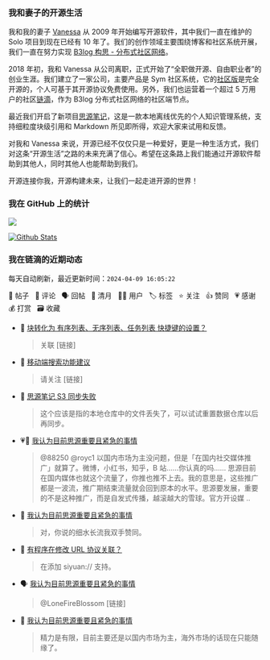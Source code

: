 ### 我和妻子的开源生活

我和我的妻子 [Vanessa](https://github.com/Vanessa219) 从 2009 年开始编写开源软件，其中我们一直在维护的 Solo 项目到现在已经有 10 年了。我们的创作领域主要围绕博客和社区系统开展，我们一直在努力实现 [B3log 构思 - 分布式社区网络](https://ld246.com/article/1546941897596)。

2018 年初，我和 Vanessa 从公司离职，正式开始了“全职做开源、自由职业者”的创业生涯。我们建立了一家公司，主要产品是 Sym 社区系统，它的[社区版](https://github.com/88250/symphony)是完全开源的，个人可基于其开源协议免费使用。另外，我们也运营着一个超过 5 万用户的社区[链滴](https://ld246.com)，作为 B3log 分布式社区网络的社区端节点。

最近我们开启了新项目[思源笔记](https://github.com/siyuan-note/siyuan)，这是一款本地离线优先的个人知识管理系统，支持细粒度块级引用和 Markdown 所见即所得，欢迎大家来试用和反馈。

对我和 Vanessa 来说，开源已经不仅仅只是一种爱好，更是一种生活方式，我们对这条“开源生活”之路的未来充满了信心。希望在这条路上我们能通过开源软件帮助到其他人，同时其他人也能帮助到我们。

开源连接你我，开源构建未来，让我们一起走进开源的世界！

### 我在 GitHub 上的统计

<a title="Hits" target="_blank" href="https://github.com/88250/88250"><img src="https://hits.b3log.org/88250/88250.svg"></a>

[![Github Stats](https://github-readme-stats.vercel.app/api?username=88250&theme=tokyonight&show_icons=true)](https://github.com/88250)

<!--events start -->

### 我在链滴的近期动态

每天自动刷新，最近更新时间：`2024-04-09 16:05:22`

📝 帖子 &nbsp; 💬 评论 &nbsp; 🗣 回帖 &nbsp; 🌙 清月 &nbsp; 👨‍💻 用户 &nbsp; 🏷️ 标签 &nbsp; ⭐️ 关注 &nbsp; 👍 赞同 &nbsp; 💗 感谢 &nbsp; 💰 打赏 &nbsp; 🗃 收藏

* 💬 [块转化为 有序列表、无序列表、任务列表 快捷键的设置？](https://ld246.com/article/1699335828699/comment/1712634867900#comments)

  > 关联 [链接]
* 💬 [移动端搜索功能建议](https://ld246.com/article/1712415050608/comment/1712634037205#comments)

  > 请关注 [链接]
* 💬 [思源笔记 S3 同步失败](https://ld246.com/article/1712630720503/comment/1712630824995#comments)

  > 这个应该是指的本地仓库中的文件丢失了，可以试试重置数据仓库以后再同步。
* 💗💬 [我认为目前思源重要且紧急的事情](https://ld246.com/article/1712593921358/comment/1712630080365#comments)

  > @88250 @royc1 以国内市场为主没问题，但是「在国内社交媒体推广」就算了。微博，小红书，知乎，B 站……你认真的吗…… 思源目前在国内媒体也就这个流量了，你推也推不上去。我的意思是，这些推广都是一波流，推广期结束流量就会回到原本的水平。思源要发展，重要的不是这种推广，而是自发式传播，越滚越大的雪球。官方开设媒 ..
* 💬 [我认为目前思源重要且紧急的事情](https://ld246.com/article/1712593921358/comment/1712630231803#comments)

  > 对，你说的细水长流我双手赞同。
* 💬 [有程序在修改 URL 协议关联？](https://ld246.com/article/1712629224550/comment/1712629321165#comments)

  > 在添加 siyuan:// 支持。
* 🗣 [我认为目前思源重要且紧急的事情](https://ld246.com/article/1712593921358/comment/1712627903508#comments)

  > @LoneFireBlossom [链接]
* 💬 [我认为目前思源重要且紧急的事情](https://ld246.com/article/1712593921358/comment/1712627903508#comments)

  > 精力是有限，目前主要还是以国内市场为主，海外市场的话现在只能随缘了。


<!--events end -->
